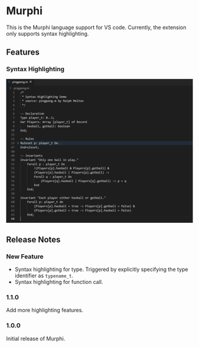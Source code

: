 # Murphi

This is the Murphi language support for VS code. Currently, the extension only supports syntax highlighting.

## Features

### Syntax Highlighting

<img src="https://github.com/hankhsu1996/murphi/raw/main/images/syntax_highlighting.gif" width="800">


<!--
## Known Issues

Calling out known issues can help limit users opening duplicate issues against your extension. -->

## Release Notes

### New Feature

-   Syntax highlighting for type. Triggered by explicitly specifying the type identifier as `typename_t`.
-   Syntax highlighting for function call.

### 1.1.0
Add more highlighting features.

### 1.0.0

Initial release of Murphi.
